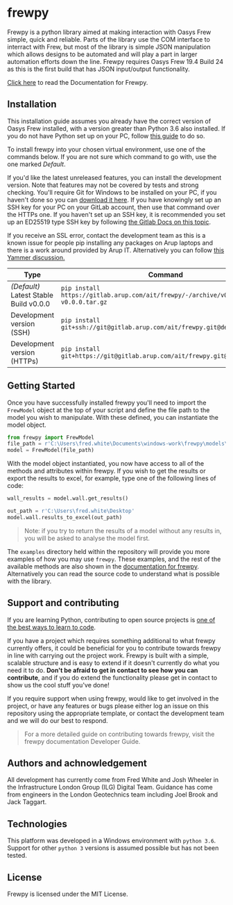 # frewpy

Frewpy is a python library aimed at making interaction with Oasys Frew simple, quick and reliable. Parts of the library use the COM interface to interract with Frew, but most of the library is simple JSON manipulation which allows designs to be automated and will play a part in larger automation efforts down the line. Frewpy requires Oasys Frew 19.4 Build 24 as this is the first build that has JSON input/output functionality.

[Click here](http://www.frewpy-docs.s3-website-eu-west-1.amazonaws.com/) to read the Documentation for Frewpy.

## Installation

This installation guide assumes you already have the correct version of Oasys Frew installed, with a version greater than Python 3.6 also installed. If you do not have Python set up on your PC, follow [this guide](https://gitlab.arup.com/ait/how-to-wiki/-/wikis/Python/Getting-Started) to do so.

To install frewpy into your chosen virtual environment, use one of the commands below. If you are not sure which command to go with, use the one marked _Default_.

If you'd like the latest unreleased features, you can install the development version. Note that features may not be covered by tests and strong checking. You'll require Git for Windows to be installed on your PC, if you haven't done so you can [download it here](https://gitforwindows.org/). If you have knowingly set up an SSH key for your PC on your GitLab account, then use that command over the HTTPs one. If you haven't set up an SSH key, it is recommended you set up an ED25519 type SSH key by following [the Gitlab Docs on this topic](https://docs.gitlab.com/ee/ssh/).

If you receive an SSL error, contact the development team as this is a known issue for people pip installing any packages on Arup laptops and there is a work around provided by Arup IT. Alternatively you can follow [this Yammer discussion.](https://www.yammer.com/arup.com/threads/660618752778240)

| Type                                   | Command                                                                                |
| -------------------------------------- | -------------------------------------------------------------------------------------- |
| _(Default)_ Latest Stable Build v0.0.0 | `pip install https://gitlab.arup.com/ait/frewpy/-/archive/v0.0.0/frewpy-v0.0.0.tar.gz` |
| Development version (SSH)              | `pip install git+ssh://git@gitlab.arup.com/ait/frewpy.git@develop`                     |
| Development version (HTTPs)            | `pip install git+https://git@gitlab.arup.com/ait/frewpy.git@develop`                   |

## Getting Started

Once you have successfully installed frewpy you'll need to import the `FrewModel` object at the top of your script and define the file path to the model you wish to manipulate. With these defined, you can instantiate the model object.

```python
from frewpy import FrewModel
file_path = r'C:\Users\fred.white\Documents\windows-work\frewpy\models\SLS B4 South Basement.json'
model = FrewModel(file_path)
```

With the model object instantiated, you now have access to all of the methods and attributes within frewpy. If you wish to get the results or export the results to excel, for example, type one of the following lines of code:

```python
wall_results = model.wall.get_results()

out_path = r'C:\Users\fred.white\Desktop'
model.wall.results_to_excel(out_path)
```

> Note: if you try to return the results of a model without any results in, you will be asked to analyse the model first.

The `examples` directory held within the repository will provide you more examples of how you may use `frewpy`. These examples, and the rest of the available methods are also shown in the [documentation for frewpy](http://www.frewpy-docs.s3-website-eu-west-1.amazonaws.com/). Alternatively you can read the source code to understand what is possible with the library.

## Support and contributing

If you are learning Python, contributing to open source projects is [one of the best ways to learn to code](https://rubygarage.org/blog/how-contribute-to-open-source-projects).

If you have a project which requires something additional to what frewpy currently offers, it could be beneficial for you to contribute towards frewpy in line with carrying out the project work. Frewpy is built with a simple, scalable structure and is easy to extend if it doesn't currently do what you need it to do. **Don't be afraid to get in contact to see how you can contribute**, and if you do extend the functionality please get in contact to show us the cool stuff you've done!

If you require support when using frewpy, would like to get involved in the project, or have any features or bugs please either log an issue on this repository using the appropriate template, or contact the development team and we will do our best to respond.

> For a more detailed guide on contributing towards frewpy, visit the frewpy documentation Developer Guide.

## Authors and achnowledgement

All development has currently come from Fred White and Josh Wheeler in the Infrastructure London Group (ILG) Digital Team. Guidance has come from engineers in the London Geotechnics team including Joel Brook and Jack Taggart.

## Technologies

This platform was developed in a Windows environment with `python 3.6`. Support for other `python 3` versions is assumed possible but has not been tested.

## License

Frewpy is licensed under the MIT License.
